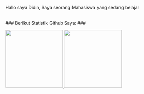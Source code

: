 Hallo saya Didin, Saya seorang Mahasiswa yang sedang belajar 

<br>
### Berikut Statistik Github Saya: ###

<p align="left">
<a href="https://github.com/didin07">
  <img height="180em" src="https://github-readme-stats-eight-theta.vercel.app/api?username=didin07&show_icons=true&theme=algolia&include_all_commits=true&count_private=true"/>
  <img height="180em" src="https://github-readme-stats-eight-theta.vercel.app/api/top-langs/?username=didin07&layout=compact&langs_count=8&theme=algolia"/>
</a>
</p>
